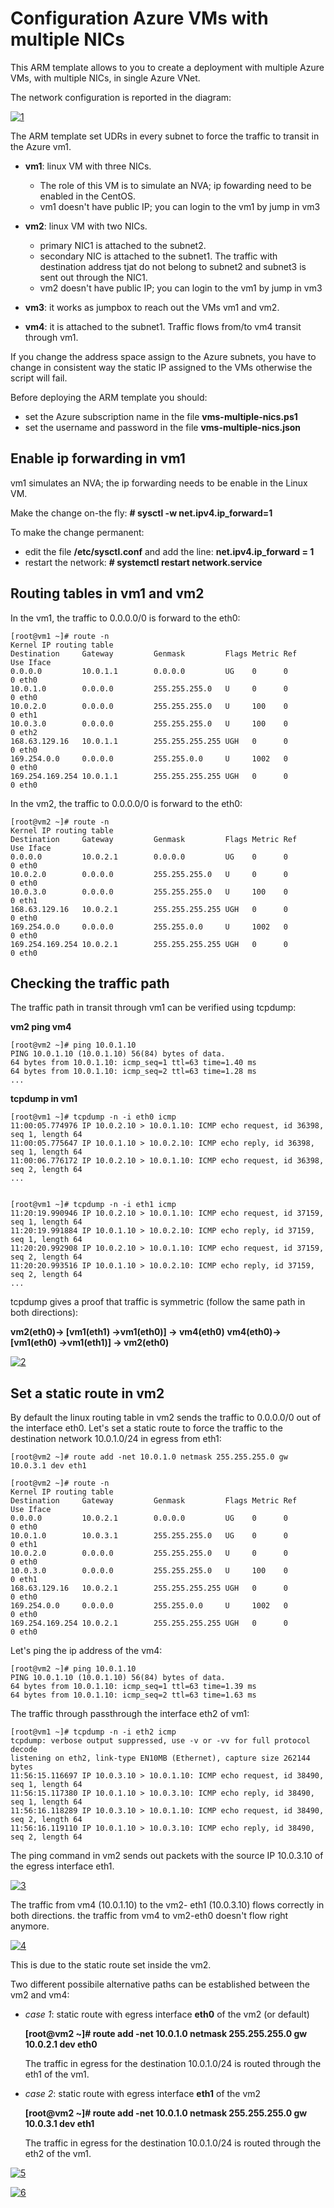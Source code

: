 <properties
pageTitle= '101 ARM template to deploy multiple VMs with multiple NICs'
description= "simple ARM template to deploy multiple VMs with multiple NICs"
documentationcenter: na
services=""
documentationCenter="na"
authors="fabferri"
manager=""
editor=""/>

<tags
   ms.service="configuration-Example-Azure"
   ms.devlang="na"
   ms.topic="article"
   ms.tgt_pltfrm="na"
   ms.workload="na"
   ms.date="17/07/2018"
   ms.author="fabferri" />

# Configuration Azure VMs with multiple NICs
This ARM template allows to you to create a deployment with multiple Azure VMs, with multiple NICs, in single Azure VNet.

The network configuration is reported in the diagram:

[![1]][1]

The ARM template set UDRs in every subnet to force the traffic to transit in the Azure vm1.

* **vm1**: linux VM with three NICs.
   * The role of this VM is to simulate an NVA; ip fowarding need to be enabled in the CentOS.
   * vm1 doesn't have public IP; you can login to the vm1 by jump in vm3

* **vm2**: linux VM with two NICs.
   * primary NIC1 is attached to the subnet2.
   * secondary NIC is attached to the subnet1. The traffic with destination address tjat do not belong to subnet2 and subnet3 is sent out through the NIC1.
   * vm2 doesn't have public IP; you can login to the vm1 by jump in vm3

* **vm3**: it works as jumpbox to reach out the VMs vm1 and vm2.

* **vm4**: it is attached to the subnet1. Traffic flows from/to vm4 transit through vm1.

If you change the address space assign to the Azure subnets, you have to change in consistent way the static IP assigned to the VMs otherwise the script will fail.

Before deploying the ARM template you should:
* set the Azure subscription name in the file **vms-multiple-nics.ps1**
* set the username and password in the file **vms-multiple-nics.json**


## Enable ip forwarding in vm1
vm1 simulates an NVA; the ip forwarding needs to be enable in the Linux VM.

Make the change on-the fly: **# sysctl -w net.ipv4.ip_forward=1**

To make the change permanent:
* edit the file **/etc/sysctl.conf** and add the line: **net.ipv4.ip_forward = 1**
* restart the network: **# systemctl restart network.service**


## Routing tables in vm1 and vm2
In the vm1, the traffic to 0.0.0.0/0 is forward to the eth0:

    [root@vm1 ~]# route -n
    Kernel IP routing table
    Destination     Gateway         Genmask         Flags Metric Ref    Use Iface
    0.0.0.0         10.0.1.1        0.0.0.0         UG    0      0        0 eth0
    10.0.1.0        0.0.0.0         255.255.255.0   U     0      0        0 eth0
    10.0.2.0        0.0.0.0         255.255.255.0   U     100    0        0 eth1
    10.0.3.0        0.0.0.0         255.255.255.0   U     100    0        0 eth2
    168.63.129.16   10.0.1.1        255.255.255.255 UGH   0      0        0 eth0
    169.254.0.0     0.0.0.0         255.255.0.0     U     1002   0        0 eth0
    169.254.169.254 10.0.1.1        255.255.255.255 UGH   0      0        0 eth0


In the vm2, the traffic to 0.0.0.0/0 is forward to the eth0:

    [root@vm2 ~]# route -n
    Kernel IP routing table
    Destination     Gateway         Genmask         Flags Metric Ref    Use Iface
    0.0.0.0         10.0.2.1        0.0.0.0         UG    0      0        0 eth0
    10.0.2.0        0.0.0.0         255.255.255.0   U     0      0        0 eth0
    10.0.3.0        0.0.0.0         255.255.255.0   U     100    0        0 eth1
    168.63.129.16   10.0.2.1        255.255.255.255 UGH   0      0        0 eth0
    169.254.0.0     0.0.0.0         255.255.0.0     U     1002   0        0 eth0
    169.254.169.254 10.0.2.1        255.255.255.255 UGH   0      0        0 eth0


## Checking the traffic path
The traffic path in transit through vm1 can be verified using tcpdump:

**vm2 ping vm4**

    [root@vm2 ~]# ping 10.0.1.10
    PING 10.0.1.10 (10.0.1.10) 56(84) bytes of data.
    64 bytes from 10.0.1.10: icmp_seq=1 ttl=63 time=1.40 ms
    64 bytes from 10.0.1.10: icmp_seq=2 ttl=63 time=1.28 ms
    ...


**tcpdump in vm1**

    [root@vm1 ~]# tcpdump -n -i eth0 icmp
    11:00:05.774976 IP 10.0.2.10 > 10.0.1.10: ICMP echo request, id 36398, seq 1, length 64
    11:00:05.775647 IP 10.0.1.10 > 10.0.2.10: ICMP echo reply, id 36398, seq 1, length 64
    11:00:06.776172 IP 10.0.2.10 > 10.0.1.10: ICMP echo request, id 36398, seq 2, length 64
    ...


    [root@vm1 ~]# tcpdump -n -i eth1 icmp
    11:20:19.990946 IP 10.0.2.10 > 10.0.1.10: ICMP echo request, id 37159, seq 1, length 64
    11:20:19.991884 IP 10.0.1.10 > 10.0.2.10: ICMP echo reply, id 37159, seq 1, length 64
    11:20:20.992908 IP 10.0.2.10 > 10.0.1.10: ICMP echo request, id 37159, seq 2, length 64
    11:20:20.993516 IP 10.0.1.10 > 10.0.2.10: ICMP echo reply, id 37159, seq 2, length 64
    ...

tcpdump gives a proof that traffic is symmetric (follow the same path in both directions):

**vm2(eth0)-> [vm1(eth1) ->vm1(eth0)] -> vm4(eth0)**
**vm4(eth0)-> [vm1(eth0) ->vm1(eth1)] -> vm2(eth0)**


[![2]][2]


## Set a static route in vm2
By default the linux routing table in vm2 sends the traffic to 0.0.0.0/0 out of the interface eth0.
Let's set a static route to force the traffic to the destination network 10.0.1.0/24 in egress from eth1:

    [root@vm2 ~]# route add -net 10.0.1.0 netmask 255.255.255.0 gw 10.0.3.1 dev eth1

    [root@vm2 ~]# route -n
    Kernel IP routing table
    Destination     Gateway         Genmask         Flags Metric Ref    Use Iface
    0.0.0.0         10.0.2.1        0.0.0.0         UG    0      0        0 eth0
    10.0.1.0        10.0.3.1        255.255.255.0   UG    0      0        0 eth1
    10.0.2.0        0.0.0.0         255.255.255.0   U     0      0        0 eth0
    10.0.3.0        0.0.0.0         255.255.255.0   U     100    0        0 eth1
    168.63.129.16   10.0.2.1        255.255.255.255 UGH   0      0        0 eth0
    169.254.0.0     0.0.0.0         255.255.0.0     U     1002   0        0 eth0
    169.254.169.254 10.0.2.1        255.255.255.255 UGH   0      0        0 eth0

Let's ping the ip address of the vm4:

    [root@vm2 ~]# ping 10.0.1.10
    PING 10.0.1.10 (10.0.1.10) 56(84) bytes of data.
    64 bytes from 10.0.1.10: icmp_seq=1 ttl=63 time=1.39 ms
    64 bytes from 10.0.1.10: icmp_seq=2 ttl=63 time=1.63 ms


The traffic through passthrough the interface eth2 of vm1:

    [root@vm1 ~]# tcpdump -n -i eth2 icmp
    tcpdump: verbose output suppressed, use -v or -vv for full protocol decode
    listening on eth2, link-type EN10MB (Ethernet), capture size 262144 bytes
    11:56:15.116697 IP 10.0.3.10 > 10.0.1.10: ICMP echo request, id 38490, seq 1, length 64
    11:56:15.117380 IP 10.0.1.10 > 10.0.3.10: ICMP echo reply, id 38490, seq 1, length 64
    11:56:16.118289 IP 10.0.3.10 > 10.0.1.10: ICMP echo request, id 38490, seq 2, length 64
    11:56:16.119110 IP 10.0.1.10 > 10.0.3.10: ICMP echo reply, id 38490, seq 2, length 64


The ping command in vm2 sends out packets with the source IP 10.0.3.10 of the egress interface eth1.

[![3]][3]

The traffic from vm4 (10.0.1.10) to the vm2- eth1 (10.0.3.10) flows correctly in both directions.
the traffic from vm4 to vm2-eth0 doesn't flow right anymore.

[![4]][4]

This is due to the static route set inside the vm2.

Two different possibile alternative paths can be established between the vm2 and vm4:

* *case 1*: static route with egress interface **eth0** of the vm2 (or default)

	**[root@vm2 ~]# route add -net 10.0.1.0 netmask 255.255.255.0 gw 10.0.2.1 dev eth0**

    The traffic in egress for the destination 10.0.1.0/24 is routed through the eth1 of the vm1.


* *case 2*: static route with egress interface **eth1** of the vm2

    **[root@vm2 ~]# route add -net 10.0.1.0 netmask 255.255.255.0 gw 10.0.3.1 dev eth1**

    The traffic in egress for the destination 10.0.1.0/24 is routed through the eth2 of the vm1.

[![5]][5]

[![6]][6]

<!--Image References-->

[1]: ./media/network-diagram.png "network diagram"
[2]: ./media/flow1.png "traffic flows"
[3]: ./media/flow2.png "traffic flows"
[4]: ./media/flow3.png "traffic flows"
[5]: ./media/flow4.png "traffic flows"
[6]: ./media/flow5.png "traffic flows"

<!--Link References-->

